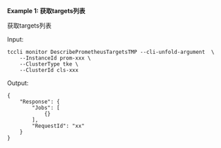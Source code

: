 **Example 1: 获取targets列表**

获取targets列表

Input: 

```
tccli monitor DescribePrometheusTargetsTMP --cli-unfold-argument  \
    --InstanceId prom-xxx \
    --ClusterType tke \
    --ClusterId cls-xxx
```

Output: 
```
{
    "Response": {
        "Jobs": [
            {}
        ],
        "RequestId": "xx"
    }
}
```

